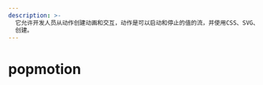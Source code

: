 ```yaml
---
description: >-
  它允许开发人员从动作创建动画和交互，动作是可以启动和停止的值的流，并使用CSS、SVG、React、three.js 和任何接受数字作为输入的 API
  创建。
---
```


# popmotion

